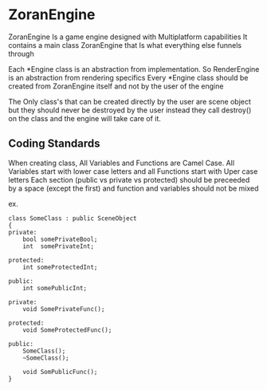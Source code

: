 # ZoranEngine

ZoranEngine Is a game engine designed with Multiplatform capabilities
It contains a main class ZoranEngine that Is what everything else funnels through

Each *Engine class is an abstraction from implementation. So RenderEngine is an abstraction from rendering specifics
Every *Engine class should be created from ZoranEngine itself and not by the user of the engine

The Only class's that can be created directly by the user are scene object but they should never be destroyed by the user
instead they call destroy() on the class and the engine will take care of it.

## Coding Standards
When creating class, All Variables and Functions are Camel Case. All Variables start with lower case letters and all Functions start with Uper case letters
Each section (public vs private vs protected) should be preceeded by a space (except the first) and function and variables should not be mixed

ex.
~~~
class SomeClass : public SceneObject
{
private:
	bool somePrivateBool;
	int  somePrivateInt;

protected:
	int someProtectedInt;

public:
	int somePublicInt;

private:
	void SomePrivateFunc();

protected:
	void SomeProtectedFunc();

public:
	SomeClass();
	~SomeClass();

	void SomPublicFunc();
}
~~~ 
